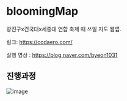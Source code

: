 # bloomingMap

광진구x건국대x세종대 연합 축제 때 쓰일 지도 웹앱.

링크: https://ccdaero.com/

실행 영상 : https://blog.naver.com/byeon1031

## 진행과정

![image](https://github.com/B-SeungJin/bloomingMap/assets/96096917/bf024ab4-d217-475e-9f01-6c0779660fcf)
